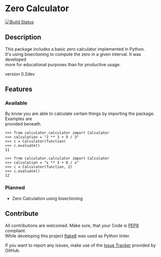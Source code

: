 # Zero Calculator #
[![Build Status](https://travis-ci.org/DahlitzFlorian/python-zero-calculator.svg?branch=master)](https://travis-ci.org/DahlitzFlorian/python-zero-calculator)
## Description ##
This package includes a basic zero calculator implemented in Python.<br>
It's using bisectioning to compute the zero in a given interval. It was developed<br>
more for educational purposes than for productive usage.

version 0.2dev

## Features ##
### Available ###
By know you are able to calculate certain things by importing the package. Examples are<br>
provided beneath.

```python3
>>> from calculator.calculator import Calculator
>>> calculation = "2 ** 3 + 9 / 3"
>>> c = Calculator(function)
>>> c.evaluate()
11
```

```python3
>>> from calculator.calculator import Calculator
>>> calculation = "x ** 3 + 8 / x"
>>> c = Calculator(function, 2)
>>> c.evaluate()
12
```

### Planned ###
- Zero Calculation using bisectioning

## Contribute ##
All contributions are welcomed. Make sure, that your Code is [PEP8](https://www.python.org/dev/peps/pep-0008/) compliant.<br>
While developing this project [flake8](http://flake8.pycqa.org/en/latest/) was used as Python linter.

If you want to report any issues, make use of the [Issue Tracker](https://github.com/DahlitzFlorian/python-zero-calculator/issues) provided by GitHub.
